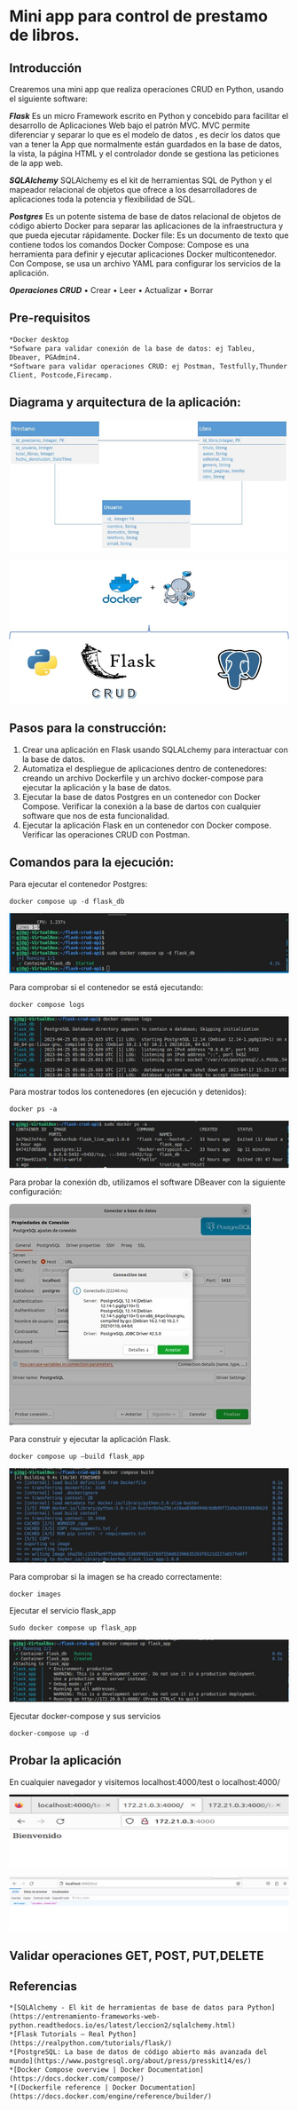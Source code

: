 # Mini app para control de prestamo de libros.

## **Introducción**

Crearemos una mini app que realiza operaciones CRUD en Python, usando el siguiente software:

***Flask*** 
Es un micro Framework escrito en Python y concebido para facilitar el desarrollo de Aplicaciones Web bajo el patrón MVC.
MVC  permite diferenciar y separar lo que es el modelo de datos , es decir los datos que van a tener la App que normalmente están guardados en la base de datos, la vista,  la página HTML y el controlador donde se gestiona las peticiones de la app web.

***SQLAlchemy***
SQLAlchemy es el kit de herramientas SQL de Python y el mapeador relacional de objetos que ofrece a los desarrolladores de aplicaciones toda la potencia y flexibilidad de SQL.

***Postgres*** 
Es un potente sistema de base de datos relacional de objetos de código abierto
Docker para  separar las aplicaciones de la infraestructura y que pueda ejecutar rápidamente.
Docker file: Es un documento de texto que contiene todos los comandos
Docker Compose: Compose es una herramienta para definir y ejecutar aplicaciones Docker multicontenedor. Con Compose, se usa un archivo YAML para configurar los servicios de la aplicación.

***Operaciones CRUD***
 •	Crear
 •	Leer 
 •	Actualizar
 •	Borrar

## Pre-requisitos
	*Docker desktop
	*Sofware para validar conexión de la base de datos: ej Tableu, Dbeaver, PGAdmin4.
	*Software para validar operaciones CRUD: ej Postman, Testfully,Thunder Client, Postcode,Firecamp.

## Diagrama y arquitectura de la aplicación:

![Diagráma entidad relación](https://github.com/jicgreg/flask-postgres/blob/a6c4710ebea9a50f0445e38e11fa2bd26f29ab94/DER_mini_app.JPG)

![Componentes-Arquitectura](https://github.com/jicgreg/flask-postgres/blob/0fc81e6b35a583d35c3610d542f82ae86c538706/arquitectuta_flask_postgres_docker1.jpg)


## Pasos para la construcción:

1.	Crear una aplicación en Flask usando SQLALchemy para interactuar con la base de datos.
2.	Automatiza el despliegue de aplicaciones dentro de contenedores: creando un archivo Dockerfile y un archivo docker-compose para ejecutar la aplicación y la base de datos.
3.	Ejecutar la base de datos Postgres en un contenedor con Docker Compose.
Verificar la conexión a la base de dartos con cualquier software que nos de esta funcionalidad.
4.	Ejecutar la aplicación Flask en un contenedor con Docker compose.
Verificar las operaciones CRUD con Postman.


## Comandos para la ejecución:

Para ejecutar el contenedor Postgres:

	docker compose up -d flask_db

![flask_db](https://github.com/jicgreg/flask-postgres/blob/0bdde73870bb860f7b1a530c78297f85d0580779/flask_db.jpg)



Para comprobar si el contenedor se está ejecutando:
	
	docker compose logs
 
 ![logs](https://github.com/jicgreg/flask-postgres/blob/897051f84a9117752ed674cfab04eadc93ddcaab/logs.jpg)
 
Para mostrar todos los contenedores (en ejecución y detenidos):
	
	docker ps -a
 
![ps-a](https://github.com/jicgreg/flask-postgres/blob/cd1b1e367505101b59d835e7b8ebeb55dc43a0ab/ps-a.jpg)

Para probar la conexión db, utilizamos el software DBeaver con la siguiente configuración:

![conexion base de datos](https://github.com/jicgreg/flask-postgres/blob/997993e1ed46ad42d088d510c1ad1e170b57d991/conexion%20base%20de%20datos.jpg)


Para construir y ejecutar la aplicación Flask.

	docker compose up –build flask_app
 
 ![flas_app](https://github.com/jicgreg/flask-postgres/blob/d01e7e4cfec20c26c6806b3076cb6e3526b002d9/flask_app.jpg)

Para comprobar si la imagen se ha creado correctamente:

	docker images


Ejecutar el servicio flask_app
	
	Sudo docker compose up flask_app
![up flask_app](https://github.com/jicgreg/flask-postgres/blob/52dc251b95b041d2a71500bfd06593cd0f22ca45/up%20flask_app.jpg)


Ejecutar docker-compose y sus servicios
	
	docker-compose up -d
 
 
## Probar la aplicación

En cualquier navegador y visitemos localhost:4000/test o localhost:4000/

![Localhostb](https://github.com/jicgreg/flask-postgres/blob/30f0a7231570f33e110b0179ada317cf6204c927/localhostb.jpg)

![ localhostp]( https://github.com/jicgreg/flask-postgres/blob/30f0a7231570f33e110b0179ada317cf6204c927/localhostp.jpg)


## Validar operaciones  GET, POST, PUT,DELETE




## Referencias
	*[SQLAlchemy - El kit de herramientas de base de datos para Python](https://entrenamiento-frameworks-web-python.readthedocs.io/es/latest/leccion2/sqlalchemy.html)
	*[Flask Tutorials – Real Python](https://realpython.com/tutorials/flask/)
	*[PostgreSQL: La base de datos de código abierto más avanzada del mundo](https://www.postgresql.org/about/press/presskit14/es/) 
	*[Docker Compose overview | Docker Documentation](https://docs.docker.com/compose/)
	*[(Dockerfile reference | Docker Documentation](https://docs.docker.com/engine/reference/builder/) 
